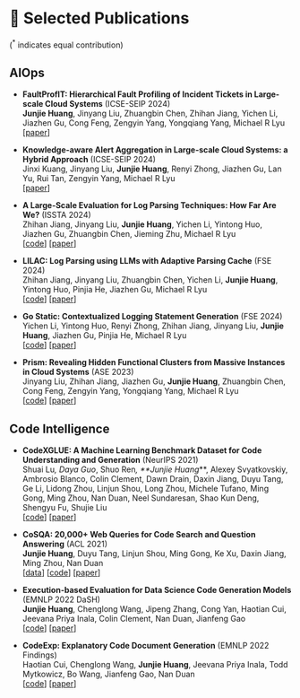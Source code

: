 
# 📝 Selected Publications 

(<sup>*</sup> indicates equal contribution)

## AIOps

- **FaultProfIT: Hierarchical Fault Profiling of Incident Tickets in Large-scale Cloud Systems** (ICSE-SEIP 2024) <br>
  **Junjie Huang**, Jinyang Liu, Zhuangbin Chen, Zhihan Jiang, Yichen Li, Jiazhen Gu, Cong Feng, Zengyin Yang, Yongqiang Yang, Michael R Lyu <br>
 \[[paper](https://arxiv.org/pdf/2402.17583.pdf)\]


- **Knowledge-aware Alert Aggregation in Large-scale Cloud Systems: a Hybrid Approach** (ICSE-SEIP 2024) <br>
  Jinxi Kuang, Jinyang Liu, **Junjie Huang**, Renyi Zhong, Jiazhen Gu, Lan Yu, Rui Tan, Zengyin Yang, Michael R Lyu <br>
 \[[paper](https://arxiv.org/pdf/2403.06485.pdf)\]


- **A Large-Scale Evaluation for Log Parsing Techniques: How Far Are We?** (ISSTA 2024) <br>
  Zhihan Jiang, Jinyang Liu, **Junjie Huang**, Yichen Li, Yintong Huo, Jiazhen Gu, Zhuangbin Chen, Jieming Zhu, Michael R Lyu <br>
 \[[code](https://github.com/logpai/Loghub-2.0)\] \[[paper](https://arxiv.org/pdf/2308.10828.pdf)\]


- **LILAC: Log Parsing using LLMs with Adaptive Parsing Cache** (FSE 2024) <br>
  Zhihan Jiang, Jinyang Liu, Zhuangbin Chen, Yichen Li, **Junjie Huang**, Yintong Huo, Pinjia He, Jiazhen Gu, Michael R Lyu <br>
 \[[code](https://github.com/logpai/LILAC)\] \[[paper](https://arxiv.org/pdf/2310.01796.pdf)\]


- **Go Static: Contextualized Logging Statement Generation** (FSE 2024) <br>
  Yichen Li, Yintong Huo, Renyi Zhong, Zhihan Jiang, Jinyang Liu, **Junjie Huang**, Jiazhen Gu, Pinjia He, Michael R Lyu <br>
 \[[code](https://github.com/YichenLi00/SCLogger)\] \[[paper](https://arxiv.org/pdf/2402.12958.pdf)\]


- **Prism: Revealing Hidden Functional Clusters from Massive Instances in Cloud Systems** (ASE 2023) <br>
  Jinyang Liu, Zhihan Jiang, Jiazhen Gu, **Junjie Huang**, Zhuangbin Chen, Cong Feng, Zengyin Yang, Yongqiang Yang, Michael R Lyu <br>
 \[[code](https://github.com/OpsPAI/Prism)\] \[[paper](https://arxiv.org/pdf/2308.07638.pdf)\]


<!-- - **** () <br>
   <br>
 \[[code]()\] \[[paper]()\]


- **** () <br>
   <br>
 \[[code]()\] \[[paper]()\] -->




## Code Intelligence

- **CodeXGLUE: A Machine Learning Benchmark Dataset for Code Understanding and Generation** (NeurIPS 2021) <br>
  Shuai Lu<sup>*</sup>, Daya Guo<sup>*</sup>, Shuo Ren<sup>*</sup>, **Junjie Huang<sup>*</sup>**, Alexey Svyatkovskiy, Ambrosio Blanco, Colin Clement, Dawn Drain, Daxin Jiang, Duyu Tang, Ge Li, Lidong Zhou, Linjun Shou, Long Zhou, Michele Tufano, Ming Gong, Ming Zhou, Nan Duan, Neel Sundaresan, Shao Kun Deng, Shengyu Fu, Shujie Liu <br>
 \[[code](https://github.com/microsoft/CodeXGLUE)\] \[[paper](https://nips.cc/virtual/2021/22750)\]


- **CoSQA: 20,000+ Web Queries for Code Search and Question Answering** (ACL 2021) <br>
  **Junjie Huang**, Duyu Tang, Linjun Shou, Ming Gong, Ke Xu, Daxin Jiang, Ming Zhou, Nan Duan <br>
 \[[data](https://github.com/microsoft/CodeXGLUE/tree/main/Text-Code/NL-code-search-WebQuery)\] \[[code](https://github.com/Jun-jie-Huang/CoCLR)\] \[[paper](https://aclanthology.org/2021.acl-long.442.pdf)\]


- **Execution-based Evaluation for Data Science Code Generation Models** (EMNLP 2022 DaSH) <br>
  **Junjie Huang**, Chenglong Wang, Jipeng Zhang, Cong Yan, Haotian Cui, Jeevana Priya Inala, Colin Clement, Nan Duan, Jianfeng Gao <br>
 \[[code](https://github.com/Jun-jie-Huang/ExeDS)\] \[[paper](https://aclanthology.org/2022.dash-1.pdf#page=41)\]


- **CodeExp: Explanatory Code Document Generation** (EMNLP 2022 Findings) <br>
   Haotian Cui, Chenglong Wang, **Junjie Huang**, Jeevana Priya Inala, Todd Mytkowicz, Bo Wang, Jianfeng Gao, Nan Duan <br>
 \[[code](https://github.com/subercui/CodeExp)\] \[[paper](https://aclanthology.org/2022.findings-emnlp.174.pdf)\]



<!-- - **** () <br>
   <br>
 \[[code]()\] \[[paper]()\] -->


<!-- - **title** (CVPR 2020) <br>
 authors  <br>
 \[[code](link)\] \[[paper](link)\] -->

